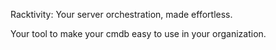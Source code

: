 Racktivity: Your server orchestration, made effortless.

Your tool to make your cmdb easy to use in your organization.